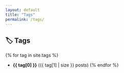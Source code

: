 ```yaml
---
layout: default
title: "Tags"
permalink: /tags/
---
```


## 🏷️ Tags  

{% for tag in site.tags %}
  - **{{ tag[0] }}** ({{ tag[1] | size }} posts)
{% endfor %}
